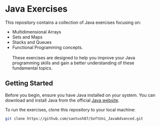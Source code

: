 # Java Exercises

This repository contains a collection of Java exercises focusing on: 
- Multidimensional Arrays
- Sets and Maps
- Stacks and Queues
- Functional Programming concepts. 
<br><br>These exercises are designed to help you improve your Java programming skills and gain a better understanding of these fundamental topics.

## Getting Started

Before you begin, ensure you have Java installed on your system. You can download and install Java from the official [Java website](https://www.oracle.com/java/technologies/javase-downloads.html).

To run the exercises, clone this repository to your local machine:

```bash
git clone https://github.com/santush87/SoftUni_JavaAdvanced.git

